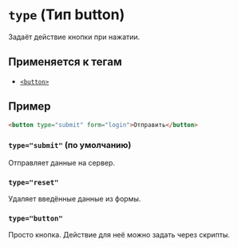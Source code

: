 # `type` (Тип button)

Задаёт действие кнопки при нажатии.

## Применяется к тегам

- [`<button>`](<../TAGS FORM/button (КНОПКА).md>)

## Пример

```html
<button type="submit" form="login">Отправить</button>
```

### `type="submit"` (по умолчанию)

Отправляет данные на сервер.

### `type="reset"`

Удаляет введённые данные из формы.

### `type="button"`

Просто кнопка. Действие для неё можно задать через скрипты.
